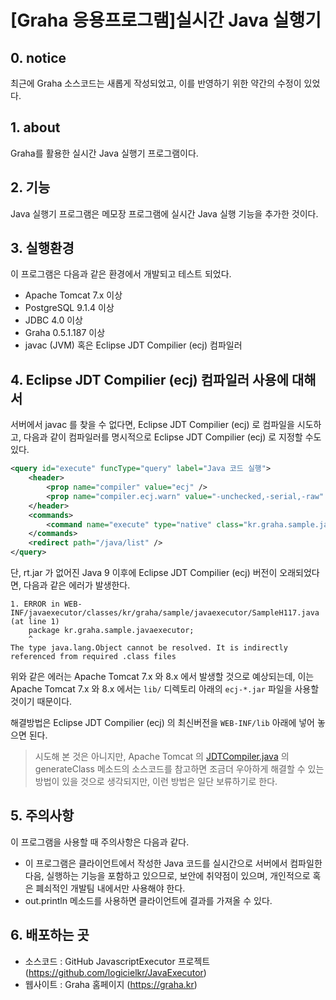 # [Graha 응용프로그램]실시간 Java 실행기

## 0. notice

최근에 Graha 소스코드는 새롭게 작성되었고,
이를 반영하기 위한 약간의 수정이 있었다.

## 1. about

Graha를 활용한 실시간 Java 실행기 프로그램이다.  

## 2. 기능

Java 실행기 프로그램은 메모장 프로그램에 실시간 Java 실행 기능을 추가한 것이다.

## 3. 실행환경

이 프로그램은 다음과 같은 환경에서 개발되고 테스트 되었다.

- Apache Tomcat 7.x 이상
- PostgreSQL 9.1.4 이상
- JDBC 4.0 이상
- Graha 0.5.1.187 이상
- javac (JVM) 혹은 Eclipse JDT Compilier (ecj) 컴파일러

## 4. Eclipse JDT Compilier (ecj) 컴파일러 사용에 대해서

서버에서 javac 를 찾을 수 없다면,
Eclipse JDT Compilier (ecj) 로 컴파일을 시도하고,
다음과 같이 컴파일러를 명시적으로 Eclipse JDT Compilier (ecj) 로 지정할 수도 있다.

```xml
<query id="execute" funcType="query" label="Java 코드 실행">
	<header>
		<prop name="compiler" value="ecj" />
		<prop name="compiler.ecj.warn" value="-unchecked,-serial,-raw" />
	</header>
	<commands>
		<command name="execute" type="native" class="kr.graha.sample.javaexecutor.JavaExecutorProcessorImpl" />
	</commands>
	<redirect path="/java/list" />
</query>
```

단, rt.jar 가 없어진 Java 9 이후에
Eclipse JDT Compilier (ecj) 버전이 오래되었다면,
다음과 같은 에러가 발생한다.

```
1. ERROR in WEB-INF/javaexecutor/classes/kr/graha/sample/javaexecutor/SampleH117.java (at line 1)
	package kr.graha.sample.javaexecutor;
	^
The type java.lang.Object cannot be resolved. It is indirectly referenced from required .class files
```

위와 같은 에러는 Apache Tomcat 7.x 와 8.x 에서 발생할 것으로 예상되는데,
이는 Apache Tomcat 7.x 와 8.x 에서는 ```lib/``` 디렉토리 아래의 ```ecj-*.jar``` 파일을 사용할 것이기 때문이다.

해결방법은 Eclipse JDT Compilier (ecj) 의 최신버전을 ```WEB-INF/lib``` 아래에 넣어 놓으면 된다.

> 시도해 본 것은 아니지만,
> Apache Tomcat 의 [JDTCompiler.java](https://github.com/apache/tomcat/blob/main/java/org/apache/jasper/compiler/JDTCompiler.java) 의 generateClass 메소드의 소스코드를 참고하면
> 조금더 우아하게 해결할 수 있는 방법이 있을 것으로 생각되지만, 이런 방법은 일단 보류하기로 한다.

## 5. 주의사항

이 프로그램을 사용할 때 주의사항은 다음과 같다.

- 이 프로그램은 클라이언트에서 작성한 Java 코드를 실시간으로 서버에서 컴파일한 다음, 실행하는 기능을 포함하고 있으므로, 보안에 취약점이 있으며, 개인적으로 혹은 폐쇠적인 개발팀 내에서만 사용해야 한다.
- out.println 메소드를 사용하면 클라이언트에 결과를 가져올 수 있다.

## 6. 배포하는 곳

* 소스코드 : GitHub JavascriptExecutor 프로젝트 (https://github.com/logicielkr/JavaExecutor)
* 웹사이트 : Graha 홈페이지 (https://graha.kr)